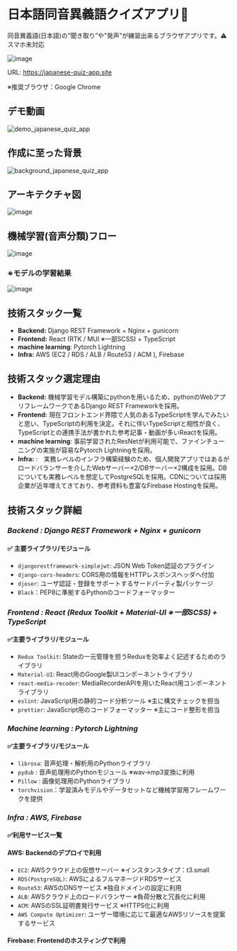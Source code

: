 # 日本語同音異義語クイズアプリ:japan:
同音異義語(日本語)の”聞き取り”や"発声”が練習出来るブラウザアプリです。:warning: スマホ未対応

![image](https://user-images.githubusercontent.com/30208963/192075555-5fbde9f1-1e59-4fd5-a793-bf3d42d372d4.png)

URL: https://japanese-quiz-app.site

※推奨ブラウザ：Google Chrome

## デモ動画
![demo_japanese_quiz_app](https://user-images.githubusercontent.com/30208963/192776306-37bb3e9f-31af-4a4e-bb04-457e62ca2ebf.gif)

## 作成に至った背景
![background_japanese_quiz_app](https://user-images.githubusercontent.com/30208963/194481603-0b096094-f815-4a01-80b9-775e2007dfaf.png)

## アーキテクチャ図
![image](https://user-images.githubusercontent.com/30208963/191673281-c1bc36a0-1703-411a-9deb-e6c649ab057c.png)


## 機械学習(音声分類)フロー
![image](https://user-images.githubusercontent.com/30208963/192074880-716fb273-d6ba-4f17-9329-729bfdac1bf3.png)

### ※モデルの学習結果
![image](https://user-images.githubusercontent.com/30208963/192075323-7c7ade9c-a1e9-4c04-b4f1-2c1b256d6262.png)


## 技術スタック一覧
- **Backend:** Django REST Framework + Nginx + gunicorn
- **Frontend:** React (RTK / MUI ※一部SCSS) + TypeScript
- **machine learning**: Pytorch Lightning
- **Infra:** AWS (EC2 / RDS / ALB / Route53 / ACM ), Firebase


## 技術スタック選定理由
- **Backend:** 機械学習モデル構築にpythonを用いるため、pythonのWebアプリフレームワークであるDjango REST Frameworkを採用。
- **Frontend:** 現在フロントエンド界隈で人気のあるTypeScriptを学んでみたいと思い、TypeScriptの利用を決定。それに伴いTypeScriptと相性が良く、TypeScriptとの連携手法が書かれた参考記事・動画が多いReactを採用。
- **machine learning**: 事前学習されたResNetが利用可能で、ファインチューニングの実施が容易なPytorch Lightningを採用。
- **Infra:** :　実務レベルのインフラ構築経験のため、個人開発アプリではあるがロードバランサーを介したWebサーバー×2/DBサーバー×2構成を採用。DBについても実務レベルを想定してPostgreSQLを採用。CDNについては採用企業が近年増えてきており、参考資料も豊富なFirebase Hostingを採用。
         

## 技術スタック詳細
### *Backend : Django REST Framework + Nginx + gunicorn*
#### :white_check_mark: 主要ライブラリ/モジュール
- ``djangorestframework-simplejwt``: JSON Web Token認証のプラグイン
- ``django-cors-headers``: CORS用の情報をHTTPレスポンスヘッダへ付加
- ``djoser``: ユーザ認証・登録をサポートするサードパーティ製パッケージ
- ``Black``：PEP8に準拠するPythonのコードフォーマッター


### *Frontend : React (Redux Toolkit + Material-UI ※一部SCSS) + TypeScript*
#### :white_check_mark:主要ライブラリ/モジュール
- ``Redux Toolkit``: Stateの一元管理を担うReduxを効率よく記述するためのライブラリ
- ``Material-UI``: React用のGoogle製UIコンポーネントライブラリ
- ``react-media-recoder``: MediaRecorderAPIを用いたReact用コンポーネントライブラリ
- ``eslint``: JavaScript用の静的コード分析ツール ※主に構文チェックを担当
- ``prettier``: JavaScript用のコードフォーマッター ※主にコード整形を担当

### *Machine learning : Pytorch Lightning*
#### :white_check_mark:主要ライブラリ/モジュール
- ``librosa``: 音声処理・解析用のPythonライブラリ
- ``pydub`` : 音声処理用のPythonモジュール ※wav→mp3変換に利用
- ``Pillow`` : 画像処理用のPythonライブラリ
- ``torchvision``：学習済みモデルやデータセットなど機械学習用フレームワークを提供


### *Infra : AWS, Firebase*
#### :white_check_mark:利用サービス一覧
#### AWS: Backendのデプロイで利用
- ``EC2``: AWSクラウド上の仮想サーバー ※インスタンスタイプ：t3.small
- ``RDS(PostgreSQL)``: AWSによるフルマネージドRDSサービス 
- ``Route53``: AWSのDNSサービス ※独自ドメインの設定に利用
- ``ALB``: AWSクラウド上のロードバランサー ※負荷分散と冗長化に利用
- ``ACM``: AWSのSSL証明書発行サービス ※HTTPS化に利用
- ``AWS Compute Optimizer``: ユーザー環境に応じて最適なAWSリソースを提案するサービス
#### Firebase: Frontendのホスティングで利用
